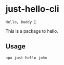 # just-hello-cli

```
Hello, buddy!👋
```

This is a package to hello.

## Usage

```
npx just-hello john
```
